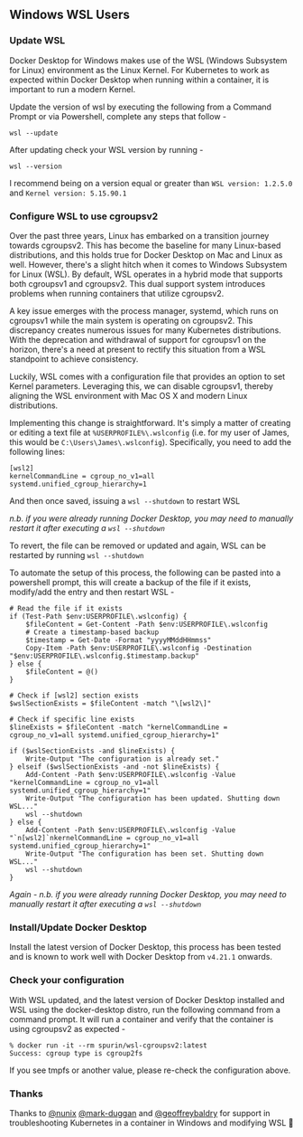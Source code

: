 ## Windows WSL Users

### Update WSL

Docker Desktop for Windows makes use of the WSL (Windows Subsystem for Linux) environment as the Linux Kernel.  For Kubernetes to work as expected within Docker Desktop when running within a container, it is important to run a modern Kernel.

Update the version of wsl by executing the following from a Command Prompt or via Powershell, complete any steps that follow -

```
wsl --update
```

After updating check your WSL version by running -

```
wsl --version
```

I recommend being on a version equal or greater than `WSL version: 1.2.5.0` and `Kernel version: 5.15.90.1`

### Configure WSL to use cgroupsv2

Over the past three years, Linux has embarked on a transition journey towards cgroupsv2. This has become the baseline for many Linux-based distributions, and this holds true for Docker Desktop on Mac and Linux as well. However, there's a slight hitch when it comes to Windows Subsystem for Linux (WSL). By default, WSL operates in a hybrid mode that supports both cgroupsv1 and cgroupsv2. This dual support system introduces problems when running containers that utilize cgroupsv2.

A key issue emerges with the process manager, systemd, which runs on cgroupsv1 while the main system is operating on cgroupsv2. This discrepancy creates numerous issues for many Kubernetes distributions. With the deprecation and withdrawal of support for cgroupsv1 on the horizon, there's a need at present to rectify this situation from a WSL standpoint to achieve consistency.

Luckily, WSL comes with a configuration file that provides an option to set Kernel parameters. Leveraging this, we can disable cgroupsv1, thereby aligning the WSL environment with Mac OS X and modern Linux distributions.

Implementing this change is straightforward. It's simply a matter of creating or editing a text file at `%USERPROFILE%\.wslconfig` (i.e. for my user of James, this would be `C:\Users\James\.wslconfig`). Specifically, you need to add the following lines:

```
[wsl2]
kernelCommandLine = cgroup_no_v1=all systemd.unified_cgroup_hierarchy=1
```

And then once saved, issuing a `wsl --shutdown` to restart WSL

*n.b. if you were already running Docker Desktop, you may need to manually restart it after executing a `wsl --shutdown`*

To revert, the file can be removed or updated and again, WSL can be restarted by running `wsl --shutdown`

To automate the setup of this process, the following can be pasted into a powershell prompt, this will create a backup of the file if it exists, modify/add the entry and then restart WSL -

```
# Read the file if it exists
if (Test-Path $env:USERPROFILE\.wslconfig) {
    $fileContent = Get-Content -Path $env:USERPROFILE\.wslconfig
    # Create a timestamp-based backup
    $timestamp = Get-Date -Format "yyyyMMddHHmmss"
    Copy-Item -Path $env:USERPROFILE\.wslconfig -Destination "$env:USERPROFILE\.wslconfig.$timestamp.backup"
} else {
    $fileContent = @()
}

# Check if [wsl2] section exists
$wslSectionExists = $fileContent -match "\[wsl2\]"

# Check if specific line exists
$lineExists = $fileContent -match "kernelCommandLine = cgroup_no_v1=all systemd.unified_cgroup_hierarchy=1"

if ($wslSectionExists -and $lineExists) {
    Write-Output "The configuration is already set."
} elseif ($wslSectionExists -and -not $lineExists) {
    Add-Content -Path $env:USERPROFILE\.wslconfig -Value "kernelCommandLine = cgroup_no_v1=all systemd.unified_cgroup_hierarchy=1"
    Write-Output "The configuration has been updated. Shutting down WSL..."
    wsl --shutdown
} else {
    Add-Content -Path $env:USERPROFILE\.wslconfig -Value "`n[wsl2]`nkernelCommandLine = cgroup_no_v1=all systemd.unified_cgroup_hierarchy=1"
    Write-Output "The configuration has been set. Shutting down WSL..."
    wsl --shutdown
}
```

*Again - n.b. if you were already running Docker Desktop, you may need to manually restart it after executing a `wsl --shutdown`*

### Install/Update Docker Desktop

Install the latest version of Docker Desktop, this process has been tested and is known to work well with Docker Desktop from `v4.21.1` onwards.

### Check your configuration

With WSL updated, and the latest version of Docker Desktop installed and WSL using the docker-desktop distro, run the following command from a command prompt.  It will run a container and verify that the container is using cgroupsv2 as expected -

```
% docker run -it --rm spurin/wsl-cgroupsv2:latest
Success: cgroup type is cgroup2fs
```

If you see tmpfs or another value, please re-check the configuration above.

### Thanks

Thanks to [@nunix](https://github.com/nunix) [@mark-duggan](https://github.com/mark-duggan) and [@geoffreybaldry](https://github.com/geoffreybaldry) for support in troubleshooting Kubernetes in a container in Windows and modifying WSL 🚀
